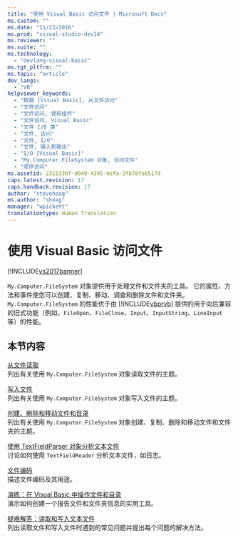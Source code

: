 ```yaml
---
title: "使用 Visual Basic 访问文件 | Microsoft Docs"
ms.custom: ""
ms.date: "11/23/2016"
ms.prod: "visual-studio-dev14"
ms.reviewer: ""
ms.suite: ""
ms.technology: 
  - "devlang-visual-basic"
ms.tgt_pltfrm: ""
ms.topic: "article"
dev_langs: 
  - "VB"
helpviewer_keywords: 
  - "数据 [Visual Basic], 从文件访问"
  - "文件访问"
  - "文件访问, 使用组件"
  - "文件访问, Visual Basic"
  - "文件 I/O 类"
  - "文件, 访问"
  - "文件, I/O"
  - "文件, 输入和输出"
  - "I/O [Visual Basic]"
  - "My.Computer.FileSystem 对象, 访问文件"
  - "顺序访问"
ms.assetid: 231533bf-d049-4345-befa-3fb78fe6517d
caps.latest.revision: 17
caps.handback.revision: 17
author: "stevehoag"
ms.author: "shoag"
manager: "wpickett"
translationtype: Human Translation
---
```

# 使用 Visual Basic 访问文件
[!INCLUDE[vs2017banner](../../../../csharp/includes/vs2017banner.md)]

`My.Computer.FileSystem` 对象提供用于处理文件和文件夹的工具。  它的属性、方法和事件使您可以创建、复制、移动、调查和删除文件和文件夹。  `My.Computer.FileSystem` 的性能优于由 [!INCLUDE[vbprvb](../../../../csharp/programming-guide/concepts/linq/includes/vbprvb_md.md)] 提供的用于向后兼容的旧式功能（例如，`FileOpen`、`FileClose`、`Input`、`InputString`、`LineInput` 等）的性能。  
  
## 本节内容  
 [从文件读取](../../../../visual-basic/developing-apps/programming/drives-directories-files/reading-from-files.md)  
 列出有关使用 `My.Computer.FileSystem` 对象读取文件的主题。  
  
 [写入文件](../../../../visual-basic/developing-apps/programming/drives-directories-files/writing-to-files.md)  
 列出有关使用 `My.Computer.FileSystem` 对象写入文件的主题。  
  
 [创建、删除和移动文件和目录](../../../../visual-basic/developing-apps/programming/drives-directories-files/creating-deleting-and-moving-files-and-directories.md)  
 列出有关使用 `My.Computer.FileSystem` 对象创建、复制、删除和移动文件和文件夹的主题。  
  
 [使用 TextFieldParser 对象分析文本文件](../../../../visual-basic/developing-apps/programming/drives-directories-files/parsing-text-files-with-the-textfieldparser-object.md)  
 讨论如何使用 `TextFieldReader` 分析文本文件，如日志。  
  
 [文件编码](../../../../visual-basic/developing-apps/programming/drives-directories-files/file-encodings.md)  
 描述文件编码及其用途。  
  
 [演练：在 Visual Basic 中操作文件和目录](../../../../visual-basic/developing-apps/programming/drives-directories-files/walkthrough-manipulating-files-and-directories.md)  
 演示如何创建一个报告文件和文件夹信息的实用工具。  
  
 [疑难解答：读取和写入文本文件](../../../../visual-basic/developing-apps/programming/drives-directories-files/troubleshooting-reading-from-and-writing-to-text-files.md)  
 列出读取文件和写入文件时遇到的常见问题并提出每个问题的解决方法。